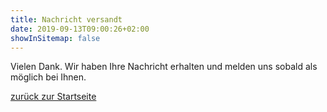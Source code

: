 ```yaml
---
title: Nachricht versandt
date: 2019-09-13T09:00:26+02:00
showInSitemap: false
---
```


Vielen Dank. Wir haben Ihre Nachricht erhalten und melden uns sobald als möglich bei Ihnen.

[zurück zur Startseite](/)
